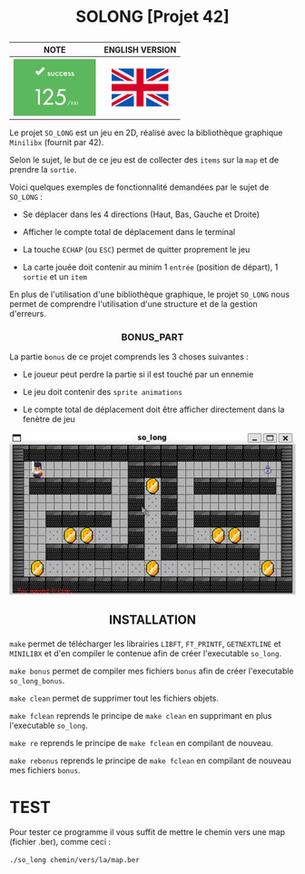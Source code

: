 # <p align="center">SOLONG [Projet 42]</p>

<div align="center">
	<table>
		<tr><th>NOTE</th>
		<th>ENGLISH VERSION</th></tr>
		<tr><th><img src="https://github.com/mgayout/mgayout/blob/main/img/note/125.png" height="100"></th>
		<th><a href= "https://github.com/mgayout/so_long/blob/main/eng/README.md"><img src="https://github.com/mgayout/mgayout/blob/main/img/english.png" height="100"></a></th></tr>
	</table>
</div>

Le projet `SO_LONG` est un jeu en 2D, réalisé avec la bibliothèque graphique `Minilibx` (fournit par 42).

Selon le sujet, le but de ce jeu est de collecter des `items` sur la `map` et de prendre la `sortie`.

Voici quelques exemples de fonctionnalité demandées par le sujet de `SO_LONG` :

* Se déplacer dans les 4 directions (Haut, Bas, Gauche et Droite)

* Afficher le compte total de déplacement dans le terminal

* La touche `ECHAP` (ou `ESC`) permet de quitter proprement le jeu

* La carte jouée doit contenir au minim 1 `entrée` (position de départ), 1 `sortie` et un `item`

En plus de l'utilisation d'une bibliothèque graphique, le projet `SO_LONG` nous permet de comprendre l'utilisation d'une structure et de la gestion d'erreurs.

### <p align="center">BONUS_PART</p>

La partie `bonus` de ce projet comprends les 3 choses suivantes :

* Le joueur peut perdre la partie si il est touché par un ennemie

* Le jeu doit contenir des `sprite animations`

* Le compte total de déplacement doit être afficher directement dans la fenètre de jeu

<p align="center"><img width="600" src="clip/game.gif"></p>

## <p align="center">INSTALLATION</p>

`make` permet de télécharger les librairies `LIBFT`, `FT_PRINTF`, `GETNEXTLINE` et `MINILIBX` et d'en compiler le contenue afin de créer l'executable `so_long`.

`make bonus` permet de compiler mes fichiers `bonus` afin de créer l'executable `so_long_bonus`.

`make clean` permet de supprimer tout les fichiers objets.

`make fclean` reprends le principe de `make clean` en supprimant en plus l'executable `so_long`.

`make re` reprends le principe de `make fclean` en compilant de nouveau.

`make rebonus` reprends le principe de `make fclean` en compilant de nouveau mes fichiers `bonus`.

# TEST

Pour tester ce programme il vous suffit de mettre le chemin vers une map (fichier .ber), comme ceci :

`./so_long chemin/vers/la/map.ber`

